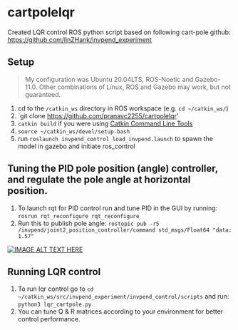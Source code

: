 # cartpolelqr
Created LQR control ROS python script based on following cart-pole github: https://github.com/linZHank/invpend_experiment

## Setup
> My configuration was Ubuntu 20.04LTS, ROS-Noetic and Gazebo\-11.0. Other combinations of Linux, ROS and Gazebo may work, but not guaranteed.
1. cd to the `/catkin_ws` directory in ROS workspace (e.g. `cd ~/catkin_ws/`)
2. `git clone https://github.com/pranavc2255/cartpolelqr'
3. `catkin build` if you were using [Catkin Command Line Tools](https://catkin-tools.readthedocs.io/en/latest/)
4. `source ~/catkin_ws/devel/setup.bash`
5. run `roslaunch invpend_control load_invpend.launch` to spawn the model in gazebo and initiate ros_control

## Tuning the PID pole position (angle) controller, and regulate the pole angle at horizontal position.
1. To launch rqt for PID control run and tune PID in the GUI by running: `rosrun rqt_reconfigure rqt_reconfigure`
2. Run this to publish pole angle: `rostopic pub -r5 /invpend/joint2_position_controller/command std_msgs/Float64 "data: 1.57"`

[![IMAGE ALT TEXT HERE](https://i9.ytimg.com/vi_webp/Pix90YIE1u0/mq1.webp?sqp=CNyr6qAG-oaymwEmCMACELQB8quKqQMa8AEB-AH-CYAC0AWKAgwIABABGGUgZShlMA8=&rs=AOn4CLC8pEdVtUgs1-j-qJEZ_9fkifHL0Q)](https://youtu.be/Pix90YIE1u0)

## Running LQR control
1. To run lqr control go to `cd ~/catkin_ws/src/invpend_experiment/invpend_control/scripts` and run: `python3 lqr_cartpole.py`
2. You can tune Q & R matrices according to your environment for better control performance.
